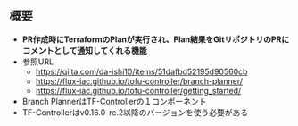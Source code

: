 ## 概要
- **PR作成時にTerraformのPlanが実行され、Plan結果をGitリポジトリのPRにコメントとして通知してくれる機能**
- 参照URL
  - https://qiita.com/da-ishi10/items/51dafbd52195d90560cb
  - https://flux-iac.github.io/tofu-controller/branch-planner/
  - https://flux-iac.github.io/tofu-controller/getting_started/
- Branch PlannerはTF-Controllerの１コンポーネント
- TF-Controllerはv0.16.0-rc.2以降のバージョンを使う必要がある
